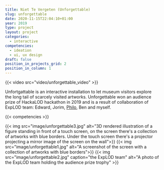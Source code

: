 ```yaml
---
title: Niet Te Vergeten (Unforgettable)
slug: unforgettable
date: 2020-11-15T22:04:10+01:00
year: 2019
type: project
layout: project
categories:
  - interactive
competencies:
  - ideation
  - ui, ux design
draft: false
position_in_projects_grid: 2
position_in_column: 1
---
```


{{< video src="video/unforgettable_video" >}}

Unfortgattable is an interactive installation to let museum visitors explore the long tail of scarcely visited artworks. Unforgettable won an audience prize of HackaLOD hackathon in 2019 and is a result of collaboration of ExpLOD team: Edward, Jorim, [Philo](https://phivk.com/), Ben and myself.

{{< competencies >}}


{{< img src="image/unforgettable3.jpg" alt="3D rendered illustration of a figure standing in front of a touch screen, on the screen there's a collection of artworks with blue borders. Under the touch screen there's a projector projecting a mirror image of the screen on the wall">}}
{{< img src="image/unforgettable1.jpg" alt="A screenshot of the screen with a collection of artworks with blue borders">}}
{{< img src="image/unforgettable2.jpg" caption="the ExpLOD team" alt="A photo of the ExpLOD team holding the audience prize trophy" >}}
